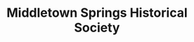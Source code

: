 ---
layout: repo
title: "Middletown Springs Historical Society"
id: 15899
permalink: repos/15899/
---